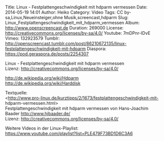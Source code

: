 Title: Linux - Festplattengeschwindigkeit mit hdparm vermessen
Date: 2014-05-19 14:01
Author: Heiko
Category: Video
Tags: CC by-sa,Linux,Neueinsteiger,ohne Musik,screencast,hdparm
Slug: Linux_Festplattengeschwindigkeit_mit_hdparm_vermessen
Album: http://www.openscreencast.de
Duration: 269000
License: http://creativecommons.org/licenses/by-sa/4.0/
Youtube: 7mDPnr-IDvE
Vimeo: 132923579
Tumblr: http://openscreencast.tumblr.com/post/86210672135/linux-festplattengeschwindigkeit-mit-hdparm
Diaspora: https://pod.geraspora.de/posts/2254307

Linux - Festplattengeschwindigkeit mit hdparm vermessen  
Lizenz: <http://creativecommons.org/licenses/by-sa/4.0/>  
  
<http://de.wikipedia.org/wiki/Hdparm>  
<http://de.wikipedia.org/wiki/Harddisk>  
  
Textquelle:  
<http://www.pro-linux.de/kurztipps/2/1673/festplattengeschwindigkeit-mit-
hdparm-vermessen.html>  
Festplattengeschwindigkeit mit hdparm vermessen von Hans-Joachim Baader
<http://www.hjbaader.de/>  
Lizenz: <http://creativecommons.org/licenses/by-sa/4.0/>  
  
Weitere Videos in der Linux-Playlist:  
<https://www.youtube.com/playlist?list=PLE479F73BD1D6C3A6>  
  

